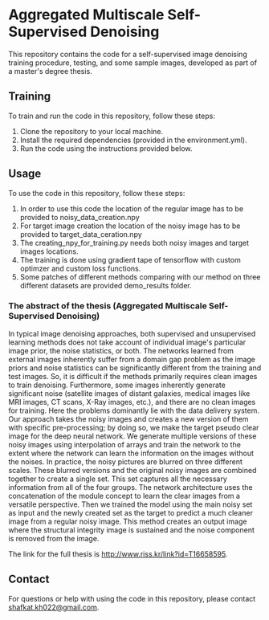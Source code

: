 # Aggregated Multiscale Self-Supervised Denoising

This repository contains the code for a self-supervised image denoising training procedure, testing, and some sample images, developed as part of a master's degree thesis.

## Training

To train and run the code in this repository, follow these steps:

1. Clone the repository to your local machine.
2. Install the required dependencies (provided in the environment.yml).
3. Run the code using the instructions provided below.

## Usage

To use the code in this repository, follow these steps:

1. In order to use this code the location of the regular image has to be provided to noisy_data_creation.npy
2. For target image creation the location of the noisy image has to be provided to target_data_ceration.npy
3. The creating_npy_for_training.py needs both noisy images and target images locations.
4. The training is done using gradient tape of tensorflow with custom optimzer and custom loss functions.
5. Some patches of different methods comparing with our method on three different datasets are provided demo_results folder.

### The abstract of the thesis (Aggregated Multiscale Self-Supervised Denoising)

In typical image denoising approaches, both supervised and unsupervised learning methods does not take account of individual image's particular image prior, the noise statistics, or both. The networks learned from external images inherently suffer from a domain gap problem as the image priors and noise statistics can be significantly different from the training and test images. So, it is difficult if the methods primarily requires clean images to train denoising. Furthermore, some images inherently generate significant noise (satellite images of distant galaxies, medical images like MRI images, CT scans, X-Ray images, etc.), and there are no clean images for training. Here the problems dominantly lie with the data delivery system. Our approach takes the noisy images and creates a new version of them with specific pre-processing; by doing so, we make the target pseudo clear image for the deep neural network. We generate multiple versions of these noisy images using interpolation of arrays and train the network to the extent where the network can learn the information on the images without the noises. In practice, the noisy pictures are blurred on three different scales. These blurred versions and the original noisy images are combined together to create a single set. This set captures all the necessary information from all of the four groups. The network architecture uses the concatenation of the module concept to learn the clear images from a versatile perspective. Then we trained the model using the main noisy set as input and the newly created set as the target to predict a much cleaner image from a regular noisy image. This method creates an output image where the structural integrity image is sustained and the noise component is removed from the image.

The link for the full thesis is http://www.riss.kr/link?id=T16658595.

## Contact

For questions or help with using the code in this repository, please contact shafkat.kh022@gmail.com.
